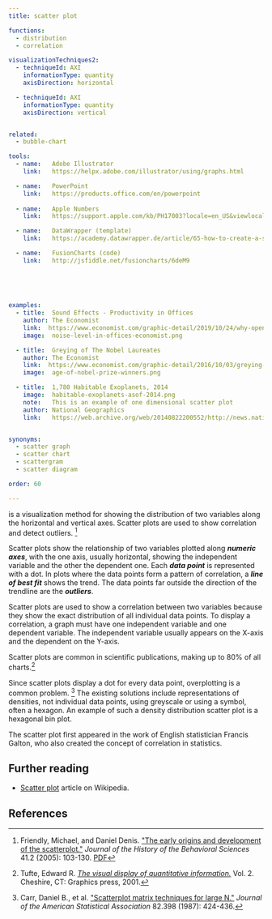 ```yaml
---
title: scatter plot

functions:
  - distribution
  - correlation

visualizationTechniques2:
  - techniqueId: AXI
    informationType: quantity
    axisDirection: horizontal

  - techniqueId: AXI
    informationType: quantity
    axisDirection: vertical


related:
  - bubble-chart

tools:
  - name:   Adobe Illustrator
    link:   https://helpx.adobe.com/illustrator/using/graphs.html

  - name:   PowerPoint
    link:   https://products.office.com/en/powerpoint
  
  - name:   Apple Numbers
    link:   https://support.apple.com/kb/PH17003?locale=en_US&viewlocale=en_US

  - name:   DataWrapper (template)
    link:   https://academy.datawrapper.de/article/65-how-to-create-a-scatter-plot

  - name:   FusionCharts (code)
    link:   http://jsfiddle.net/fusioncharts/6deM9
  
  
    
    

examples:
  - title:  Sound Effects - Productivity in Offices
    author: The Economist
    link:  https://www.economist.com/graphic-detail/2019/10/24/why-open-plan-offices-get-a-bad-rap
    image:  noise-level-in-offices-economist.png

  - title:  Greying of The Nobel Laureates
    author: The Economist
    link:  https://www.economist.com/graphic-detail/2016/10/03/greying-of-the-nobel-laureates
    image:  age-of-nobel-prize-winners.png

  - title:  1,780 Habitable Exoplanets, 2014
    image:  habitable-exoplanets-asof-2014.png
    note:   This is an example of one dimensional scatter plot
    author: National Geographics
    link:   https://web.archive.org/web/20140822200552/http://news.nationalgeographic.com:80/news/2014/04/140417-exoplanet-interactive/


synonyms:
  - scatter graph
  - scatter chart
  - scattergram
  - scatter diagram

order: 60

---
```


is a visualization method for showing the distribution of two variables along the horizontal and vertical axes. Scatter plots are used to show correlation and detect outliers. [^friendly]

<!--more-->
Scatter plots show the relationship of two variables plotted along ***numeric axes***, with the one axis, usually horizontal, showing the independent variable and the other the dependent one. Each ***data point*** is represented with a dot. In plots where the data points form a pattern of correlation, a ***line of best fit*** shows the trend. The data points far outside the direction of the trendline are the ***outliers***.

Scatter plots are used to show a correlation between two variables because they show the exact distribution of all individual data points. To display a correlation, a graph must have one independent variable and one dependent variable. The independent variable usually appears on the X-axis and the dependent on the Y-axis. 
 
Scatter plots are common in scientific publications, making up to 80% of all charts.[^tufte]
 
Since scatter plots display a dot for every data point, overplotting is a common problem. [^carr] The existing solutions include representations of densities, not individual data points, using greyscale or using a symbol, often a hexagon. An example of such a density distribution scatter plot is a hexagonal bin plot.

The scatter plot first appeared in the work of English statistician Francis Galton, who also created the concept of correlation in statistics.

[//]: # (Todo: Add 3 types of correlation types: direction, form, and strength https://www.westga.edu/academics/research/vrc/assets/docs/scatterplots_and_correlation_notes.pdf)

[//]: # (Todo: mention 1 dimensional and 3 dimensional scatter plot)


## Further reading
- [Scatter plot](https://en.wikipedia.org/wiki/Scatter_plot) article on Wikipedia.

## References
[^friendly]: Friendly, Michael, and Daniel Denis. ["The early origins and development of the scatterplot."](https://doi.org/10.1002/jhbs.20078) *Journal of the History of the Behavioral Sciences* 41.2 (2005): 103-130. [PDF](http://datavis.ca/papers/friendly-scat.pdf)
[^tufte]: Tufte, Edward R. [*The visual display of quantitative information.*](https://www.edwardtufte.com/tufte/books_vdqi) Vol. 2. Cheshire, CT: Graphics press, 2001.
[^carr]: Carr, Daniel B., et al. ["Scatterplot matrix techniques for large N."](https://www.jstor.org/stable/2289444) *Journal of the American Statistical Association* 82.398 (1987): 424-436.

